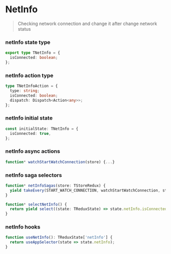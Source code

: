 # NetInfo

> Checking network connection and change it after change network status

### netInfo state type

```typescript
export type TNetInfo = {
  isConnected: boolean;
};
```
### netInfo action type

```typescript
type TNetInfoAction = {
  type: string;
  isConnected: boolean;
  dispatch: Dispatch<Action<any>>;
};
```
### netInfo initial state

```typescript
const initialState: TNetInfo = {
  isConnected: true,
};
```


### netInfo async actions

```typescript
function* watchStartWatchConnection(store) {...}
```

### netInfo saga selectors

```typescript
function* netInfoSagas(store: TStoreRedux) {
  yield takeEvery(START_WATCH_CONNECTION, watchStartWatchConnection, store);
}

function* selectNetInfo() {
  return yield select((state: TReduxState) => state.netInfo.isConnected);
}
```

### netInfo hooks

```typescript
function useNetInfo(): TReduxState['netInfo'] {
  return useAppSelector(state => state.netInfo);
}
```
